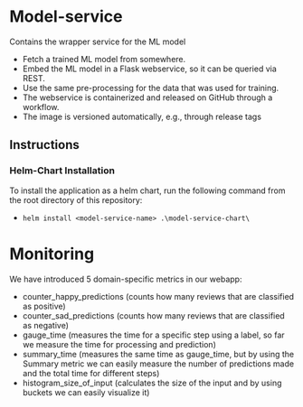 # Model-service
Contains the wrapper service for the ML model

- Fetch a trained ML model from somewhere.
- Embed the ML model in a Flask webservice, so it can be queried via REST.
- Use the same pre-processing for the data that was used for training.
- The webservice is containerized and released on GitHub through a workflow.
- The image is versioned automatically, e.g., through release tags

## Instructions
### Helm-Chart Installation
To install the application as a helm chart, run the following command from the root directory of this repository:
- `helm install <model-service-name> .\model-service-chart\`

# Monitoring

We have introduced 5 domain-specific metrics in our webapp:

- counter_happy_predictions (counts how many reviews that are classified as positive)
- counter_sad_predictions (counts how many reviews that are classified as negative)
- gauge_time (measures the time for a specific step using a label, so far we measure the time for processing and prediction)
- summary_time (measures the same time as gauge_time, but by using the Summary metric we can easily measure the number of predictions made and the total time for different steps)
- histogram_size_of_input (calculates the size of the input and by using buckets we can easily visualize it)
